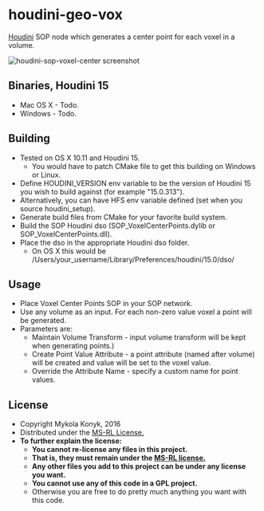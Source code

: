 # houdini-geo-vox

[Houdini](http://www.sidefx.com/index.php) SOP node which generates a center point for each voxel in a volume.

![houdini-sop-voxel-center screenshot](http://i.imgur.com/4oS43vh.png)

## Binaries, Houdini 15
* Mac OS X - Todo.
* Windows - Todo.

## Building

* Tested on OS X 10.11 and Houdini 15.
  * You would have to patch CMake file to get this building on Windows or Linux.
* Define HOUDINI_VERSION env variable to be the version of Houdini 15 you wish to build against (for example "15.0.313").
* Alternatively, you can have HFS env variable defined (set when you source houdini_setup).
* Generate build files from CMake for your favorite build system.
* Build the SOP Houdini dso (SOP_VoxelCenterPoints.dylib or SOP_VoxelCenterPoints.dll).
* Place the dso in the appropriate Houdini dso folder.
  * On OS X this would be /Users/your_username/Library/Preferences/houdini/15.0/dso/

## Usage

* Place Voxel Center Points SOP in your SOP network.
* Use any volume as an input. For each non-zero value voxel a point will be generated.
* Parameters are:
    * Maintain Volume Transform - input volume transform will be kept when generating points.)
    * Create Point Value Attribute - a point attribute (named after volume) will be created and value will be set to the voxel value.
    * Override the Attribute Name - specify a custom name for point values.

## License

* Copyright Mykola Konyk, 2016
* Distributed under the [MS-RL License.](http://opensource.org/licenses/MS-RL)
* **To further explain the license:**
  * **You cannot re-license any files in this project.**
  * **That is, they must remain under the [MS-RL license.](http://opensource.org/licenses/MS-RL)**
  * **Any other files you add to this project can be under any license you want.**
  * **You cannot use any of this code in a GPL project.**
  * Otherwise you are free to do pretty much anything you want with this code.

